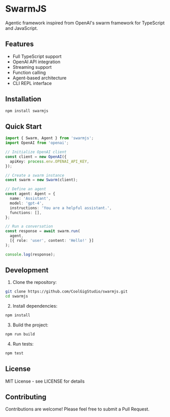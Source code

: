 # SwarmJS

Agentic framework inspired from OpenAI's swarm framework for TypeScript and JavaScript.

## Features

- Full TypeScript support
- OpenAI API integration
- Streaming support
- Function calling
- Agent-based architecture
- CLI REPL interface

## Installation

```bash
npm install swarmjs
```

## Quick Start

```typescript
import { Swarm, Agent } from 'swarmjs';
import OpenAI from 'openai';

// Initialize OpenAI client
const client = new OpenAI({
  apiKey: process.env.OPENAI_API_KEY,
});

// Create a swarm instance
const swarm = new Swarm(client);

// Define an agent
const agent: Agent = {
  name: 'Assistant',
  model: 'gpt-4',
  instructions: 'You are a helpful assistant.',
  functions: [],
};

// Run a conversation
const response = await swarm.run(
  agent,
  [{ role: 'user', content: 'Hello!' }]
);

console.log(response);
```

## Development

1. Clone the repository:
```bash
git clone https://github.com/CoolGigStudio/swarmjs.git
cd swarmjs
```

2. Install dependencies:
```bash
npm install
```

3. Build the project:
```bash
npm run build
```

4. Run tests:
```bash
npm test
```

## License

MIT License - see LICENSE for details

## Contributing

Contributions are welcome! Please feel free to submit a Pull Request.